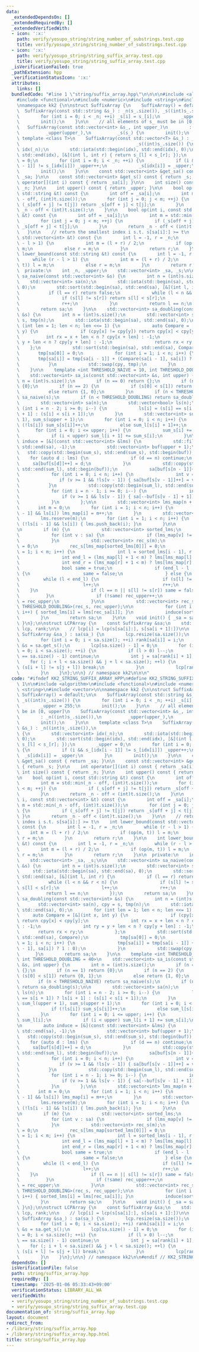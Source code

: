 ```yaml
---
data:
  _extendedDependsOn: []
  _extendedRequiredBy: []
  _extendedVerifiedWith:
  - icon: ':x:'
    path: verify/yosupo_string/string_number_of_substrings.test.cpp
    title: verify/yosupo_string/string_number_of_substrings.test.cpp
  - icon: ':x:'
    path: verify/yosupo_string/string_suffix_array.test.cpp
    title: verify/yosupo_string/string_suffix_array.test.cpp
  _isVerificationFailed: true
  _pathExtension: hpp
  _verificationStatusIcon: ':x:'
  attributes:
    links: []
  bundledCode: "#line 1 \"string/suffix_array.hpp\"\n\n\n\n#include <algorithm>\n\
    #include <functional>\n#include <numeric>\n#include <string>\n#include <vector>\n\
    \nnamespace kk2 {\n\nstruct SuffixArray {\n    SuffixArray() = default;\n\n  \
    \  SuffixArray(const std::string &s_) : _n(s_.size()), _s((int)s_.size()) {\n\
    \        for (int i = 0; i < _n; ++i) _s[i] = s_[i];\n        _upper = 255;\n\
    \        init();\n    }\n\n    // all elements of s_ must be in [0, upper]\n \
    \   SuffixArray(const std::vector<int> &s_, int upper_)\n        : _n((int)s_.size()),\n\
    \          _upper(upper_),\n          _s(s_) {\n        init();\n    }\n\n   \
    \ template <class T>\n    SuffixArray(const std::vector<T> &s_) : _n((int)s_.size()),\n\
    \                                            _s((int)s_.size()) {\n        std::vector<int>\
    \ idx(_n);\n        std::iota(std::begin(idx), std::end(idx), 0);\n        std::sort(std::begin(idx),\
    \ std::end(idx), [&](int l, int r) { return s_[l] < s_[r]; });\n        _upper\
    \ = 0;\n        for (int i = 0; i < _n; ++i) {\n            if (i && s_[idx[i\
    \ - 1]] != s_[idx[i]]) _upper++;\n            _s[idx[i]] = _upper;\n        }\n\
    \        init();\n    }\n\n    const std::vector<int> &get_sa() const { return\
    \ _sa; }\n\n    const std::vector<int> &get_s() const { return _s; }\n\n    int\
    \ operator[](int i) const { return _sa[i]; }\n\n    int size() const { return\
    \ _n; }\n\n    int upper() const { return _upper; }\n\n    bool op(int i, const\
    \ std::string &t) const {\n        int off = _sa[i];\n        int m = std::min(_n\
    \ - off, (int)t.size());\n        for (int j = 0; j < m; ++j) {\n            if\
    \ (_s[off + j] != t[j]) return _s[off + j] < t[j];\n        }\n        return\
    \ _n - off < (int)t.size();\n    }\n\n    bool op(int i, const std::vector<int>\
    \ &t) const {\n        int off = _sa[i];\n        int m = std::min(_n - off, (int)t.size());\n\
    \        for (int j = 0; j < m; ++j) {\n            if (_s[off + j] != t[j]) return\
    \ _s[off + j] < t[j];\n        }\n        return _n - off < (int)t.size();\n \
    \   }\n\n    // return the smallest index i s.t. s[sa[i]:] >= t\n    int lower_bound(const\
    \ std::vector<int> &t) const {\n        int l = -1, r = _n;\n        while (r\
    \ - l > 1) {\n            int m = (l + r) / 2;\n            if (op(m, t)) l =\
    \ m;\n            else r = m;\n        }\n        return r;\n    }\n\n    int\
    \ lower_bound(const std::string &t) const {\n        int l = -1, r = _n;\n   \
    \     while (r - l > 1) {\n            int m = (l + r) / 2;\n            if (op(m,\
    \ t)) l = m;\n            else r = m;\n        }\n        return r;\n    }\n\n\
    \  private:\n    int _n, _upper;\n    std::vector<int> _sa, _s;\n\n    std::vector<int>\
    \ sa_naive(const std::vector<int> &s) {\n        int n = (int)s.size();\n    \
    \    std::vector<int> sa(n);\n        std::iota(std::begin(sa), std::end(sa),\
    \ 0);\n        std::sort(std::begin(sa), std::end(sa), [&](int l, int r) {\n \
    \           if (l == r) return false;\n            while (l < n && r < n) {\n\
    \                if (s[l] != s[r]) return s[l] < s[r];\n                l++;\n\
    \                r++;\n            }\n            return l == n;\n        });\n\
    \        return sa;\n    }\n\n    std::vector<int> sa_doubling(const std::vector<int>\
    \ &s) {\n        int n = (int)s.size();\n        std::vector<int> sa(n), cpy =\
    \ s, tmp(n);\n        std::iota(std::begin(sa), std::end(sa), 0);\n        for\
    \ (int len = 1; len < n; len <<= 1) {\n            auto Compare = [&](int x, int\
    \ y) {\n                if (cpy[x] != cpy[y]) return cpy[x] < cpy[y];\n      \
    \          int rx = x + len < n ? cpy[x + len] : -1;\n                int ry =\
    \ y + len < n ? cpy[y + len] : -1;\n                return rx < ry;\n        \
    \    };\n            std::sort(std::begin(sa), std::end(sa), Compare);\n     \
    \       tmp[sa[0]] = 0;\n            for (int i = 1; i < n; i++) {\n         \
    \       tmp[sa[i]] = tmp[sa[i - 1]] + (Compare(sa[i - 1], sa[i]) ? 1 : 0);\n \
    \           }\n            std::swap(cpy, tmp);\n        }\n        return sa;\n\
    \    }\n\n    template <int THRESHOLD_NAIVE = 10, int THRESHOLD_DOUBLING = 40>\n\
    \    std::vector<int> sa_is(const std::vector<int> &s, int upper) {\n        int\
    \ n = (int)s.size();\n        if (n == 0) return {};\n        if (n == 1) return\
    \ {0};\n        if (n == 2) {\n            if (s[0] < s[1]) return {0, 1};\n \
    \           else return {1, 0};\n        }\n        if (n < THRESHOLD_NAIVE) return\
    \ sa_naive(s);\n        if (n < THRESHOLD_DOUBLING) return sa_doubling(s);\n\n\
    \        std::vector<int> sa(n);\n        std::vector<bool> ls(n);\n        for\
    \ (int i = n - 2; i >= 0; i--) {\n            ls[i] = (s[i] == s[i + 1]) ? ls[i\
    \ + 1] : (s[i] < s[i + 1]);\n        }\n        std::vector<int> sum_l(upper +\
    \ 1), sum_s(upper + 1);\n        for (int i = 0; i < n; i++) {\n            if\
    \ (!ls[i]) sum_s[s[i]]++;\n            else sum_l[s[i] + 1]++;\n        }\n  \
    \      for (int i = 0; i <= upper; i++) {\n            sum_s[i] += sum_l[i];\n\
    \            if (i < upper) sum_l[i + 1] += sum_s[i];\n        }\n\n        auto\
    \ induce = [&](const std::vector<int> &lms) {\n            std::fill(std::begin(sa),\
    \ std::end(sa), -1);\n            std::vector<int> buf(upper + 1);\n         \
    \   std::copy(std::begin(sum_s), std::end(sum_s), std::begin(buf));\n        \
    \    for (auto d : lms) {\n                if (d == n) continue;\n           \
    \     sa[buf[s[d]]++] = d;\n            }\n            std::copy(std::begin(sum_l),\
    \ std::end(sum_l), std::begin(buf));\n            sa[buf[s[n - 1]]++] = n - 1;\n\
    \            for (int i = 0; i < n; i++) {\n                int v = sa[i];\n \
    \               if (v >= 1 && !ls[v - 1]) { sa[buf[s[v - 1]]++] = v - 1; }\n \
    \           }\n            std::copy(std::begin(sum_l), std::end(sum_l), std::begin(buf));\n\
    \            for (int i = n - 1; i >= 0; i--) {\n                int v = sa[i];\n\
    \                if (v >= 1 && ls[v - 1]) { sa[--buf[s[v - 1] + 1]] = v - 1; }\n\
    \            }\n        };\n\n        std::vector<int> lms_map(n + 1, -1);\n \
    \       int m = 0;\n        for (int i = 1; i < n; i++) {\n            if (!ls[i\
    \ - 1] && ls[i]) lms_map[i] = m++;\n        }\n        std::vector<int> lms;\n\
    \        lms.reserve(m);\n        for (int i = 1; i < n; i++) {\n            if\
    \ (!ls[i - 1] && ls[i]) { lms.push_back(i); }\n        }\n\n        induce(lms);\n\
    \n        if (m) {\n            std::vector<int> sorted_lms;\n            sorted_lms.reserve(m);\n\
    \            for (int v : sa) {\n                if (lms_map[v] != -1) sorted_lms.push_back(v);\n\
    \            }\n            std::vector<int> rec_s(m);\n            int rec_upper\
    \ = 0;\n            rec_s[lms_map[sorted_lms[0]]] = 0;\n            for (int i\
    \ = 1; i < m; i++) {\n                int l = sorted_lms[i - 1], r = sorted_lms[i];\n\
    \                int end_l = (lms_map[l] + 1 < m) ? lms[lms_map[l] + 1] : n;\n\
    \                int end_r = (lms_map[r] + 1 < m) ? lms[lms_map[r] + 1] : n;\n\
    \                bool same = true;\n                if (end_l - l != end_r - r)\
    \ {\n                    same = false;\n                } else {\n           \
    \         while (l < end_l) {\n                        if (s[l] != s[r]) break;\n\
    \                        l++;\n                        r++;\n                \
    \    }\n                    if (l == n || s[l] != s[r]) same = false;\n      \
    \          }\n                if (!same) rec_upper++;\n                rec_s[lms_map[sorted_lms[i]]]\
    \ = rec_upper;\n            }\n\n            std::vector<int> rec_sa = sa_is<THRESHOLD_NAIVE,\
    \ THRESHOLD_DOUBLING>(rec_s, rec_upper);\n\n            for (int i = 0; i < m;\
    \ i++) { sorted_lms[i] = lms[rec_sa[i]]; }\n            induce(sorted_lms);\n\
    \        }\n        return sa;\n    }\n\n    void init() { _sa = sa_is(_s, _upper);\
    \ }\n};\n\nstruct LCPArray {\n    const SuffixArray &sa;\n    std::vector<int>\
    \ lcp, rank;\n\n    // lcp[i] = lcp(s[sa[i]:], s[sa[i + 1]:])\n\n    LCPArray(const\
    \ SuffixArray &sa_) : sa(sa_) {\n        lcp.resize(sa.size());\n        rank.resize(sa.size());\n\
    \        for (int i = 0; i < sa.size(); ++i) rank[sa[i]] = i;\n        const std::vector<int>\
    \ &s = sa.get_s();\n        lcp[sa.size() - 1] = 0;\n        for (int i = 0, l\
    \ = 0; i < sa.size(); ++i) {\n            if (l > 0) l--;\n            if (rank[i]\
    \ == sa.size() - 1) continue;\n            int j = sa[rank[i] + 1];\n        \
    \    for (; i + l < sa.size() && j + l < sa.size(); ++l) {\n                if\
    \ (s[i + l] != s[j + l]) break;\n            }\n            lcp[rank[i]] = l;\n\
    \        }\n    }\n};\n\n} // namespace kk2\n\n\n"
  code: "#ifndef KK2_STRING_SUFFIX_ARRAY_HPP\n#define KK2_STRING_SUFFIX_ARRAY_HPP\
    \ 1\n\n#include <algorithm>\n#include <functional>\n#include <numeric>\n#include\
    \ <string>\n#include <vector>\n\nnamespace kk2 {\n\nstruct SuffixArray {\n   \
    \ SuffixArray() = default;\n\n    SuffixArray(const std::string &s_) : _n(s_.size()),\
    \ _s((int)s_.size()) {\n        for (int i = 0; i < _n; ++i) _s[i] = s_[i];\n\
    \        _upper = 255;\n        init();\n    }\n\n    // all elements of s_ must\
    \ be in [0, upper]\n    SuffixArray(const std::vector<int> &s_, int upper_)\n\
    \        : _n((int)s_.size()),\n          _upper(upper_),\n          _s(s_) {\n\
    \        init();\n    }\n\n    template <class T>\n    SuffixArray(const std::vector<T>\
    \ &s_) : _n((int)s_.size()),\n                                            _s((int)s_.size())\
    \ {\n        std::vector<int> idx(_n);\n        std::iota(std::begin(idx), std::end(idx),\
    \ 0);\n        std::sort(std::begin(idx), std::end(idx), [&](int l, int r) { return\
    \ s_[l] < s_[r]; });\n        _upper = 0;\n        for (int i = 0; i < _n; ++i)\
    \ {\n            if (i && s_[idx[i - 1]] != s_[idx[i]]) _upper++;\n          \
    \  _s[idx[i]] = _upper;\n        }\n        init();\n    }\n\n    const std::vector<int>\
    \ &get_sa() const { return _sa; }\n\n    const std::vector<int> &get_s() const\
    \ { return _s; }\n\n    int operator[](int i) const { return _sa[i]; }\n\n   \
    \ int size() const { return _n; }\n\n    int upper() const { return _upper; }\n\
    \n    bool op(int i, const std::string &t) const {\n        int off = _sa[i];\n\
    \        int m = std::min(_n - off, (int)t.size());\n        for (int j = 0; j\
    \ < m; ++j) {\n            if (_s[off + j] != t[j]) return _s[off + j] < t[j];\n\
    \        }\n        return _n - off < (int)t.size();\n    }\n\n    bool op(int\
    \ i, const std::vector<int> &t) const {\n        int off = _sa[i];\n        int\
    \ m = std::min(_n - off, (int)t.size());\n        for (int j = 0; j < m; ++j)\
    \ {\n            if (_s[off + j] != t[j]) return _s[off + j] < t[j];\n       \
    \ }\n        return _n - off < (int)t.size();\n    }\n\n    // return the smallest\
    \ index i s.t. s[sa[i]:] >= t\n    int lower_bound(const std::vector<int> &t)\
    \ const {\n        int l = -1, r = _n;\n        while (r - l > 1) {\n        \
    \    int m = (l + r) / 2;\n            if (op(m, t)) l = m;\n            else\
    \ r = m;\n        }\n        return r;\n    }\n\n    int lower_bound(const std::string\
    \ &t) const {\n        int l = -1, r = _n;\n        while (r - l > 1) {\n    \
    \        int m = (l + r) / 2;\n            if (op(m, t)) l = m;\n            else\
    \ r = m;\n        }\n        return r;\n    }\n\n  private:\n    int _n, _upper;\n\
    \    std::vector<int> _sa, _s;\n\n    std::vector<int> sa_naive(const std::vector<int>\
    \ &s) {\n        int n = (int)s.size();\n        std::vector<int> sa(n);\n   \
    \     std::iota(std::begin(sa), std::end(sa), 0);\n        std::sort(std::begin(sa),\
    \ std::end(sa), [&](int l, int r) {\n            if (l == r) return false;\n \
    \           while (l < n && r < n) {\n                if (s[l] != s[r]) return\
    \ s[l] < s[r];\n                l++;\n                r++;\n            }\n  \
    \          return l == n;\n        });\n        return sa;\n    }\n\n    std::vector<int>\
    \ sa_doubling(const std::vector<int> &s) {\n        int n = (int)s.size();\n \
    \       std::vector<int> sa(n), cpy = s, tmp(n);\n        std::iota(std::begin(sa),\
    \ std::end(sa), 0);\n        for (int len = 1; len < n; len <<= 1) {\n       \
    \     auto Compare = [&](int x, int y) {\n                if (cpy[x] != cpy[y])\
    \ return cpy[x] < cpy[y];\n                int rx = x + len < n ? cpy[x + len]\
    \ : -1;\n                int ry = y + len < n ? cpy[y + len] : -1;\n         \
    \       return rx < ry;\n            };\n            std::sort(std::begin(sa),\
    \ std::end(sa), Compare);\n            tmp[sa[0]] = 0;\n            for (int i\
    \ = 1; i < n; i++) {\n                tmp[sa[i]] = tmp[sa[i - 1]] + (Compare(sa[i\
    \ - 1], sa[i]) ? 1 : 0);\n            }\n            std::swap(cpy, tmp);\n  \
    \      }\n        return sa;\n    }\n\n    template <int THRESHOLD_NAIVE = 10,\
    \ int THRESHOLD_DOUBLING = 40>\n    std::vector<int> sa_is(const std::vector<int>\
    \ &s, int upper) {\n        int n = (int)s.size();\n        if (n == 0) return\
    \ {};\n        if (n == 1) return {0};\n        if (n == 2) {\n            if\
    \ (s[0] < s[1]) return {0, 1};\n            else return {1, 0};\n        }\n \
    \       if (n < THRESHOLD_NAIVE) return sa_naive(s);\n        if (n < THRESHOLD_DOUBLING)\
    \ return sa_doubling(s);\n\n        std::vector<int> sa(n);\n        std::vector<bool>\
    \ ls(n);\n        for (int i = n - 2; i >= 0; i--) {\n            ls[i] = (s[i]\
    \ == s[i + 1]) ? ls[i + 1] : (s[i] < s[i + 1]);\n        }\n        std::vector<int>\
    \ sum_l(upper + 1), sum_s(upper + 1);\n        for (int i = 0; i < n; i++) {\n\
    \            if (!ls[i]) sum_s[s[i]]++;\n            else sum_l[s[i] + 1]++;\n\
    \        }\n        for (int i = 0; i <= upper; i++) {\n            sum_s[i] +=\
    \ sum_l[i];\n            if (i < upper) sum_l[i + 1] += sum_s[i];\n        }\n\
    \n        auto induce = [&](const std::vector<int> &lms) {\n            std::fill(std::begin(sa),\
    \ std::end(sa), -1);\n            std::vector<int> buf(upper + 1);\n         \
    \   std::copy(std::begin(sum_s), std::end(sum_s), std::begin(buf));\n        \
    \    for (auto d : lms) {\n                if (d == n) continue;\n           \
    \     sa[buf[s[d]]++] = d;\n            }\n            std::copy(std::begin(sum_l),\
    \ std::end(sum_l), std::begin(buf));\n            sa[buf[s[n - 1]]++] = n - 1;\n\
    \            for (int i = 0; i < n; i++) {\n                int v = sa[i];\n \
    \               if (v >= 1 && !ls[v - 1]) { sa[buf[s[v - 1]]++] = v - 1; }\n \
    \           }\n            std::copy(std::begin(sum_l), std::end(sum_l), std::begin(buf));\n\
    \            for (int i = n - 1; i >= 0; i--) {\n                int v = sa[i];\n\
    \                if (v >= 1 && ls[v - 1]) { sa[--buf[s[v - 1] + 1]] = v - 1; }\n\
    \            }\n        };\n\n        std::vector<int> lms_map(n + 1, -1);\n \
    \       int m = 0;\n        for (int i = 1; i < n; i++) {\n            if (!ls[i\
    \ - 1] && ls[i]) lms_map[i] = m++;\n        }\n        std::vector<int> lms;\n\
    \        lms.reserve(m);\n        for (int i = 1; i < n; i++) {\n            if\
    \ (!ls[i - 1] && ls[i]) { lms.push_back(i); }\n        }\n\n        induce(lms);\n\
    \n        if (m) {\n            std::vector<int> sorted_lms;\n            sorted_lms.reserve(m);\n\
    \            for (int v : sa) {\n                if (lms_map[v] != -1) sorted_lms.push_back(v);\n\
    \            }\n            std::vector<int> rec_s(m);\n            int rec_upper\
    \ = 0;\n            rec_s[lms_map[sorted_lms[0]]] = 0;\n            for (int i\
    \ = 1; i < m; i++) {\n                int l = sorted_lms[i - 1], r = sorted_lms[i];\n\
    \                int end_l = (lms_map[l] + 1 < m) ? lms[lms_map[l] + 1] : n;\n\
    \                int end_r = (lms_map[r] + 1 < m) ? lms[lms_map[r] + 1] : n;\n\
    \                bool same = true;\n                if (end_l - l != end_r - r)\
    \ {\n                    same = false;\n                } else {\n           \
    \         while (l < end_l) {\n                        if (s[l] != s[r]) break;\n\
    \                        l++;\n                        r++;\n                \
    \    }\n                    if (l == n || s[l] != s[r]) same = false;\n      \
    \          }\n                if (!same) rec_upper++;\n                rec_s[lms_map[sorted_lms[i]]]\
    \ = rec_upper;\n            }\n\n            std::vector<int> rec_sa = sa_is<THRESHOLD_NAIVE,\
    \ THRESHOLD_DOUBLING>(rec_s, rec_upper);\n\n            for (int i = 0; i < m;\
    \ i++) { sorted_lms[i] = lms[rec_sa[i]]; }\n            induce(sorted_lms);\n\
    \        }\n        return sa;\n    }\n\n    void init() { _sa = sa_is(_s, _upper);\
    \ }\n};\n\nstruct LCPArray {\n    const SuffixArray &sa;\n    std::vector<int>\
    \ lcp, rank;\n\n    // lcp[i] = lcp(s[sa[i]:], s[sa[i + 1]:])\n\n    LCPArray(const\
    \ SuffixArray &sa_) : sa(sa_) {\n        lcp.resize(sa.size());\n        rank.resize(sa.size());\n\
    \        for (int i = 0; i < sa.size(); ++i) rank[sa[i]] = i;\n        const std::vector<int>\
    \ &s = sa.get_s();\n        lcp[sa.size() - 1] = 0;\n        for (int i = 0, l\
    \ = 0; i < sa.size(); ++i) {\n            if (l > 0) l--;\n            if (rank[i]\
    \ == sa.size() - 1) continue;\n            int j = sa[rank[i] + 1];\n        \
    \    for (; i + l < sa.size() && j + l < sa.size(); ++l) {\n                if\
    \ (s[i + l] != s[j + l]) break;\n            }\n            lcp[rank[i]] = l;\n\
    \        }\n    }\n};\n\n} // namespace kk2\n\n#endif // KK2_STRING_SUFFIX_ARRAY_HPP\n"
  dependsOn: []
  isVerificationFile: false
  path: string/suffix_array.hpp
  requiredBy: []
  timestamp: '2025-01-06 05:33:43+09:00'
  verificationStatus: LIBRARY_ALL_WA
  verifiedWith:
  - verify/yosupo_string/string_number_of_substrings.test.cpp
  - verify/yosupo_string/string_suffix_array.test.cpp
documentation_of: string/suffix_array.hpp
layout: document
redirect_from:
- /library/string/suffix_array.hpp
- /library/string/suffix_array.hpp.html
title: string/suffix_array.hpp
---
```

